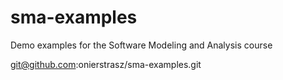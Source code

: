 # sma-examples
Demo examples for the Software Modeling and Analysis course

git@github.com:onierstrasz/sma-examples.git
